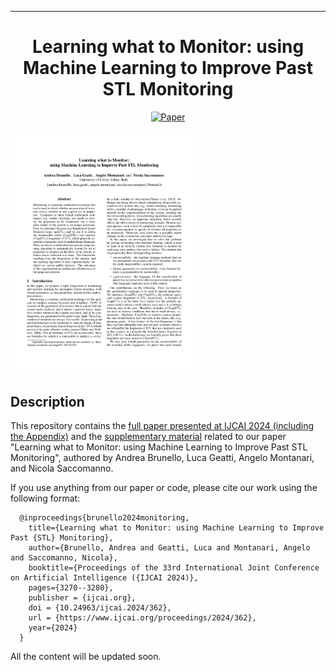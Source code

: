 ---

<div align="center">  
  
# Learning what to Monitor: using Machine Learning to Improve Past STL Monitoring     
[![Paper](https://img.shields.io/badge/paper-IJCAI%202024-orange)](https://www.ijcai.org/proceedings/2024/362)
 
</div>

<img src="https://github.com/dslab-uniud/ppSTL-IJCAI2024/blob/main/IJCAI_2024_framework_canonical.pdf" width="300" />


## Description   
This repository contains the [full paper presented at IJCAI 2024 (including the Appendix)](https://github.com/dslab-uniud/ppSTL-IJCAI2024/blob/main/IJCAI_2024_framework_canonical.pdf) and the [supplementary material](https://github.com/dslab-uniud/ppSTL-IJCAI2024/tree/main/supplementary_material) related to our paper "Learning what to Monitor: using Machine Learning to Improve Past STL Monitoring", authored by Andrea Brunello, Luca Geatti, Angelo Montanari, and Nicola Saccomanno.

If you use anything from our paper or code, please cite our work using the following format:

      @inproceedings{brunello2024monitoring,
        title={Learning what to Monitor: using Machine Learning to Improve Past {STL} Monitoring},
        author={Brunello, Andrea and Geatti, Luca and Montanari, Angelo and Saccomanno, Nicola},
        booktitle={Proceedings of the 33rd International Joint Conference on Artificial Intelligence ({IJCAI 2024)},
        pages={3270--3280},
        publisher = {ijcai.org},
        doi = {10.24963/ijcai.2024/362},
        url = {https://www.ijcai.org/proceedings/2024/362},
        year={2024}
      }


All the content will be updated soon.
